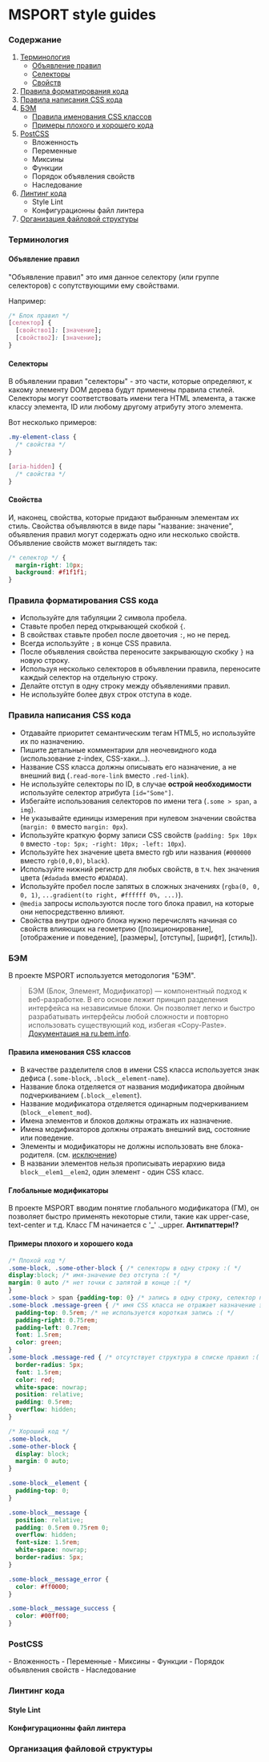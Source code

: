 # MSPORT style guides

<h3 id="table-of-contents">Содержание</h3>

1. [Терминология](#terminology)
    - [Объявление правил](#rule-declaration)
    - [Селекторы](#selectors)
    - [Свойств](#properties)
1. [Правила форматирования кода](#css-rules-format)
1. [Правила написания CSS кода](#css-rules-base)
1. [БЭМ](#bem)
    - [Правила именования CSS классов](#css-bem-naming)
    - [Примеры плохого и хорошего кода](#code-style-examples)
1. [PostCSS](#postcss-rules)
    - Вложенность 
    - Переменные 
    - Миксины 
    - Функции
    - Порядок объявления свойств 
    - Наследование
1. [Линтинг кода](#style-lint)
    - Style Lint
    - Конфигурационны файл линтера
1. [Организация файловой структуры](#css-file-structure)

<h3 id="terminology">Терминология</h3>

<h4 id="rule-declaration">Объявление правил</h4>
"Объявление правил" это имя данное селектору (или группе селекторов) с сопутствующими ему свойствами. 

Например:

```css
/* Блок правил */
[селектор] {
  [свойство1]: [значение];
  [свойство2]: [значение];
}
```

<h4 id="selectors">Селекторы</h4>

В объявлении правил "селекторы" - это части, которые определяют, к какому элементу DOM дерева будут применены правила стилей. Селекторы могут соответствовать имени тега HTML элемента, а также классу элемента, ID или любому другому атрибуту этого элемента. 

Вот несколько примеров:

```css
.my-element-class {
  /* свойства */
}
```
```css
[aria-hidden] {
  /* свойства */
}
```

<h4 id="properties">Свойства</h4>

И, наконец, свойства, которые придают выбранным элементам их стиль. Свойства объявляются в виде пары "название: значение", объявления правил могут содержать одно или несколько свойств. Объявление свойств может выглядеть так:

```css
/* селектор */ {
  margin-right: 10px;
  background: #f1f1f1;
}
```


<h3 id="css-rules-format">Правила форматирования CSS кода</h2>

  - Используйте для табуляции 2 символа пробела.
  - Ставьте пробел перед открывающей скобкой `{`.
  - В свойствах ставьте пробел после двоеточия `:`, но не перед.
  - Всегда используйте `;` в конце CSS правила.
  - После объявления свойства переносите закрывающую скобку `}` на новую строку.
  - Используя несколько селекторов в объявлении правила, переносите каждый селектор на отдельную строку.
  - Делайте отступ в одну строку между объявлениями правил.
  - Не используйте более двух строк отступа в коде.
  

<h3 id="css-rules-base">Правила написания CSS кода</h2>

  - Отдавайте приоритет семантическим тегам HTML5, но используйте их по назначению.
  - Пишите детальные комментарии для неочевидного кода (использование z-index, CSS-хаки...).
  - Название CSS класса должны описывать его назначение, а не внешний вид (`.read-more-link` вместо `.red-link`).
  - Не используйте селекторы по ID, в случае **острой необходимости** используйте селектор атрибута `[id="Some"]`.
  - Избегайте использования селекторов по имени тега (`.some > span`, `a img`).
  - Не указывайте единицы измерения при нулевом значении свойства (`margin: 0` вместо `margin: 0px`).
  - Используйте краткую форму записи CSS свойств (`padding: 5px 10px 0` вместо `-top: 5px; -right: 10px; -left: 10px`).
  - Используйте hex значение цвета вместо rgb или названия (`#000000` вместо `rgb(0,0,0)`, `black`).
  - Используйте нижний регистр для любыx свойств, в т.ч. hex значения цвета (`#dadada` вместо `#DADADA`).
  - Используйте пробел после запятых в сложных значениях (`rgba(0, 0, 0, 1)`, `...gradient(to right, #ffffff 0%, ...)`).
  - `@media` запросы используются после того блока правил, на которые они непосредственно влияют.
  - Свойства внутри одного блока нужно перечислять начиная со свойств влияющих на геометрию ([позиционирование], [отображение и поведение], [размеры], [отступы], [шрифт], [стиль]).


<h3 id="bem">БЭМ</h2>

В проекте MSPORT используется методология "БЭМ".

> БЭМ (Блок, Элемент, Модификатор) — компонентный подход к веб-разработке. В его основе лежит принцип разделения интерфейса на независимые блоки. Он позволяет легко и быстро разрабатывать интерфейсы любой сложности и повторно использовать существующий код, избегая «Copy-Paste». [Документация на ru.bem.info](https://ru.bem.info/methodology/quick-start/).

<h4 id="css-bem-naming">Правила именования CSS классов</h4>

  - В качестве разделителя слов в имени CSS класса используется знак дефиса (`.some-block`, `.block__element-name`).
  - Название блока отделяется от названия модификатора двойным подчеркиванием (`.block__element`).
  - Название модификатора отделяется одинарным подчеркиванием (`block__element_mod`).
  - Имена элементов и блоков должны отражать их назначение.
  - Имена модификаторов должны отражать внешний вид, состояние или поведение.
  - Элементы и модификаторы не должны использовать вне блока-родителя. (см. [исключение](#global-mod))
  - В названии элементов нельзя прописывать иерархию вида `block__elem1__elem2`, один элемент - один CSS класс.
  
<h4 id="global-mod">Глобальные модификаторы</h4>

В проекте MSPORT вводим понятие глобального модификатора (ГМ), он позволяет быстро применять некоторые стили, такие как upper-case, text-center и т.д. Класс ГМ начинается с '_' ._upper. **Антипаттерн!?**

    
<h4 id="code-style-exmples">Примеры плохого и хорошего кода</h4>

```css
/* Плохой код */
.some-block, .some-other-block { /* селекторы в одну строку :( */
display:block; /* имя-значение без отступа :( */
margin: 0 auto /* нет точки с запятой в конце :( */
}
.some-block > span {padding-top: 0} /* запись в одну строку, селектор по тегу :( */
.some-block .message-green { /* имя CSS класса не отражает назначение элемента :( */
  padding-top: 0.5rem; /* не используется короткая запись :( */
  padding-right: 0.75rem;
  padding-left: 0.7rem;
  font: 1.5rem;
  color: green;
}
.some-block .message-red { /* отсутствует структура в списке правил :( */
  border-radius: 5px;
  font: 1.5rem;
  color: red;
  white-space: nowrap;
  position: relative;
  padding: 0.5rem;
  overflow: hidden;
}
```

```css
/* Хороший код */
.some-block,
.some-other-block {
  display: block;
  margin: 0 auto;
}

.some-block__element {
  padding-top: 0;
}

.some-block__message {
  position: relative;
  padding: 0.5rem 0.75rem 0;
  overflow: hidden;
  font-size: 1.5rem;
  white-space: nowrap;
  border-radius: 5px;
}

.some-block__message_error {
  color: #ff0000;
}

.some-block__message_success {
  color: #00ff00;
}
```


<h3 id="postcss-rules">PostCSS</h2>
    - Вложенность 
    - Переменные 
    - Миксины 
    - Функции
    - Порядок объявления свойств 
    - Наследование
    
    
<h3 id="style-lint">Линтинг кода</h2>
<h4>Style Lint</h4>
<h4>Конфигурационны файл линтера</h4>


<h3 id="css-file-structure">Организация файловой структуры</h3>
